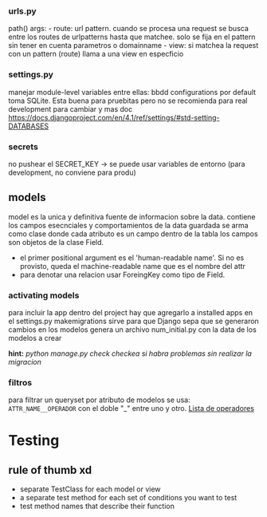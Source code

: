### urls.py 
path() args:
    - route: url pattern. cuando se procesa una request se busca entre los routes de urlpatterns hasta que matchee.
            solo se fija en el pattern sin tener en cuenta parametros o domainname
    - view: si matchea la request con un pattern (route) llama a una view en especficio

### settings.py
manejar module-level variables
entre ellas: bbdd configurations
por default toma SQLite. Esta buena para pruebitas pero no se recomienda para real development
para cambiar y mas doc https://docs.djangoproject.com/en/4.1/ref/settings/#std-setting-DATABASES

### secrets
no pushear el SECRET_KEY -> se puede usar variables de entorno (para development, no conviene para produ)

## models
model es la unica y definitiva fuente de informacion sobre la data. contiene los campos esecnciales y comportamientos de la data guardada
se arma como clase donde cada atributo es un campo dentro de la tabla 
los campos son objetos de la clase Field.
- el primer positional argument es el 'human-readable name'. Si no es provisto, queda el machine-readable name que es el nombre del attr
- para denotar una relacion usar ForeingKey como tipo de Field.

### activating models
para incluir la app dentro del project hay que agregarlo a installed apps en el settings.py
makemigrations sirve para que Django sepa que se generaron cambios en los modelos
genera un archivo num_initial.py con la data de los modelos a crear

**hint:** *python manage.py check checkea si habra problemas sin realizar la migracion* 

### filtros
para filtrar un queryset por atributo de modelos se usa:
`ATTR_NAME__OPERADOR`
con el doble "_" entre uno y otro.
[Lista de operadores](https://www.w3schools.com/django/django_queryset_filter.php)


# Testing

## rule of thumb xd

- separate TestClass for each model or view
- a separate test method for each set of conditions you want to test
- test method names that describe their function
